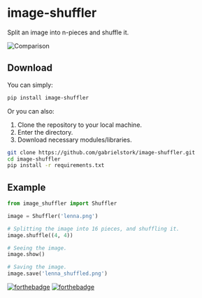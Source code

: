 # image-shuffler

Split an image into n-pieces and shuffle it.

![Comparison](https://raw.githubusercontent.com/gabrielstork/image-shuffler/main/images/comparison.png)

## Download

You can simply:

```sh
pip install image-shuffler
```

Or you can also:

1. Clone the repository to your local machine.
2. Enter the directory.
3. Download necessary modules/libraries.

```sh
git clone https://github.com/gabrielstork/image-shuffler.git
cd image-shuffler
pip install -r requirements.txt
```

## Example

```python
from image_shuffler import Shuffler
```

```python
image = Shuffler('lenna.png')

# Splitting the image into 16 pieces, and shuffling it.
image.shuffle((4, 4))

# Seeing the image.
image.show()

# Saving the image.
image.save('lenna_shuffled.png')
```

[![forthebadge](https://forthebadge.com/images/badges/made-with-python.svg)](https://github.com/gabrielstork)
[![forthebadge](https://forthebadge.com/images/badges/built-with-love.svg)](https://github.com/gabrielstork)

